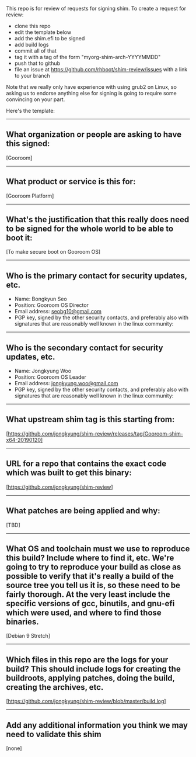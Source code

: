 This repo is for review of requests for signing shim.  To create a request for review:

- clone this repo
- edit the template below
- add the shim.efi to be signed
- add build logs
- commit all of that
- tag it with a tag of the form "myorg-shim-arch-YYYYMMDD"
- push that to github
- file an issue at https://github.com/rhboot/shim-review/issues with a link to your branch

Note that we really only have experience with using grub2 on Linux, so asking
us to endorse anything else for signing is going to require some convincing on
your part.

Here's the template:

-------------------------------------------------------------------------------
What organization or people are asking to have this signed:
-------------------------------------------------------------------------------
[Gooroom]

-------------------------------------------------------------------------------
What product or service is this for:
-------------------------------------------------------------------------------
[Gooroom Platform]

-------------------------------------------------------------------------------
What's the justification that this really does need to be signed for the whole world to be able to boot it:
-------------------------------------------------------------------------------
[To make secure boot on Gooroom OS]

-------------------------------------------------------------------------------
Who is the primary contact for security updates, etc.
-------------------------------------------------------------------------------
- Name: Bongkyun Seo
- Position: Gooroom OS Director
- Email address: seobg10@gmail.com
- PGP key, signed by the other security contacts, and preferably also with signatures that are reasonably well known in the linux community:

-------------------------------------------------------------------------------
Who is the secondary contact for security updates, etc.
-------------------------------------------------------------------------------
- Name: Jongkyung Woo
- Position: Gooroom OS Leader 
- Email address: jongkyung.woo@gmail.com
- PGP key, signed by the other security contacts, and preferably also with signatures that are reasonably well known in the linux community:

-------------------------------------------------------------------------------
What upstream shim tag is this starting from:
-------------------------------------------------------------------------------
[https://github.com/jongkyung/shim-review/releases/tag/Gooroom-shim-x64-20190120]

-------------------------------------------------------------------------------
URL for a repo that contains the exact code which was built to get this binary:
-------------------------------------------------------------------------------
[https://github.com/jongkyung/shim-review]

-------------------------------------------------------------------------------
What patches are being applied and why:
-------------------------------------------------------------------------------
[TBD]

-------------------------------------------------------------------------------
What OS and toolchain must we use to reproduce this build?  Include where to find it, etc.  We're going to try to reproduce your build as close as possible to verify that it's really a build of the source tree you tell us it is, so these need to be fairly thorough. At the very least include the specific versions of gcc, binutils, and gnu-efi which were used, and where to find those binaries.
-------------------------------------------------------------------------------
[Debian 9 Stretch]

-------------------------------------------------------------------------------
Which files in this repo are the logs for your build?   This should include logs for creating the buildroots, applying patches, doing the build, creating the archives, etc.
-------------------------------------------------------------------------------
[https://github.com/jongkyung/shim-review/blob/master/build.log]

-------------------------------------------------------------------------------
Add any additional information you think we may need to validate this shim
-------------------------------------------------------------------------------
[none]
